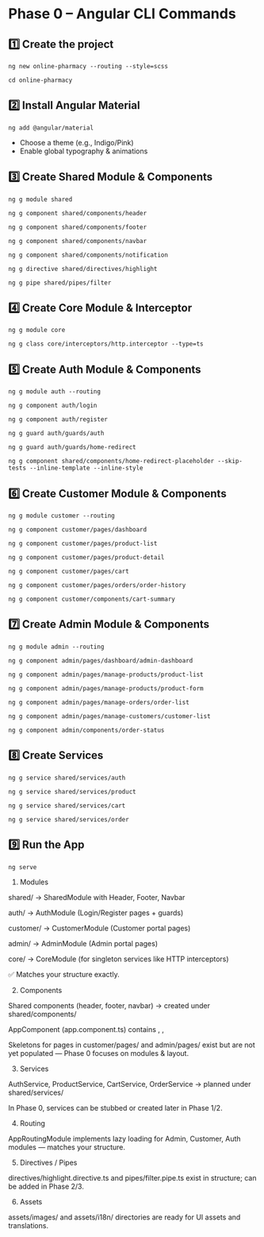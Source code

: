 # Phase 0 – Angular CLI Commands

## 1️⃣ Create the project

`ng new online-pharmacy --routing --style=scss`

`cd online-pharmacy`

## 2️⃣ Install Angular Material

`ng add @angular/material`

- Choose a theme (e.g., Indigo/Pink)
- Enable global typography & animations

## 3️⃣ Create Shared Module & Components

`ng g module shared`

`ng g component shared/components/header`

`ng g component shared/components/footer`

`ng g component shared/components/navbar`

`ng g component shared/components/notification`

`ng g directive shared/directives/highlight`

`ng g pipe shared/pipes/filter`

## 4️⃣ Create Core Module & Interceptor

`ng g module core`

`ng g class core/interceptors/http.interceptor --type=ts`

## 5️⃣ Create Auth Module & Components

`ng g module auth --routing`

`ng g component auth/login`

`ng g component auth/register`

`ng g guard auth/guards/auth`

`ng g guard auth/guards/home-redirect`

`ng g component shared/components/home-redirect-placeholder --skip-tests --inline-template --inline-style`

## 6️⃣ Create Customer Module & Components

`ng g module customer --routing`

`ng g component customer/pages/dashboard`

`ng g component customer/pages/product-list`

`ng g component customer/pages/product-detail`

`ng g component customer/pages/cart`

`ng g component customer/pages/orders/order-history`

`ng g component customer/components/cart-summary`

## 7️⃣ Create Admin Module & Components

`ng g module admin --routing`

`ng g component admin/pages/dashboard/admin-dashboard`

`ng g component admin/pages/manage-products/product-list`

`ng g component admin/pages/manage-products/product-form`

`ng g component admin/pages/manage-orders/order-list`

`ng g component admin/pages/manage-customers/customer-list`

`ng g component admin/components/order-status`

## 8️⃣ Create Services

`ng g service shared/services/auth`

`ng g service shared/services/product`

`ng g service shared/services/cart`

`ng g service shared/services/order`

## 9️⃣ Run the App

`ng serve`


1. Modules

shared/ → SharedModule with Header, Footer, Navbar

auth/ → AuthModule (Login/Register pages + guards)

customer/ → CustomerModule (Customer portal pages)

admin/ → AdminModule (Admin portal pages)

core/ → CoreModule (for singleton services like HTTP interceptors)

✅ Matches your structure exactly.

2. Components

Shared components (header, footer, navbar) → created under shared/components/

AppComponent (app.component.ts) contains <app-header>, <router-outlet>, <app-footer>

Skeletons for pages in customer/pages/ and admin/pages/ exist but are not yet populated — Phase 0 focuses on modules & layout.

3. Services

AuthService, ProductService, CartService, OrderService → planned under shared/services/

In Phase 0, services can be stubbed or created later in Phase 1/2.

4. Routing

AppRoutingModule implements lazy loading for Admin, Customer, Auth modules — matches your structure.

5. Directives / Pipes

directives/highlight.directive.ts and pipes/filter.pipe.ts exist in structure; can be added in Phase 2/3.

6. Assets

assets/images/ and assets/i18n/ directories are ready for UI assets and translations.


